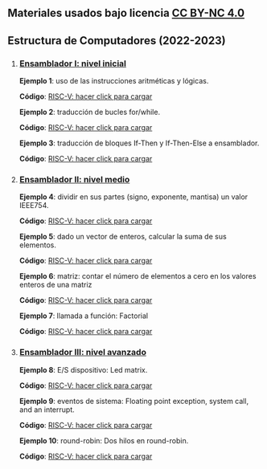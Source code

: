 ## Materiales usados bajo licencia [CC BY-NC 4.0](http://creativecommons.org/licenses/by-nc/4.0/)

## Estructura de Computadores (2022-2023)

1. ### <ins>Ensamblador I: nivel inicial</ins>

    **Ejemplo 1**: uso de las instrucciones aritméticas y lógicas.

    **Código**: <a class="btn btn-outline-primary py-0 my-1 text-dark font-weight-bold text-justify" href="https://wepsim.github.io/wepsim/ws_dist/wepsim-classic.html?mode=ep&examples_set=Default-RISCV&example=0&simulator=assembly:register_file"><span class="rounded text-primary font-weight-bold">RISC-V: hacer click para cargar</span></a>

   
    **Ejemplo 2**: traducción de bucles for/while.

    **Código**: <a class="btn btn-outline-primary py-0 my-1 text-dark font-weight-bold text-justify" href="https://wepsim.github.io/wepsim/ws_dist/wepsim-classic.html?mode=ep&examples_set=Default-RISCV&example=2&simulator=assembly:register_file"><span class="rounded text-primary font-weight-bold">RISC-V: hacer click para cargar</span></a>

   
    **Ejemplo 3**: traducción de bloques If-Then y If-Then-Else a ensamblador.

    **Código**: <a class="btn btn-outline-primary py-0 my-1 text-dark font-weight-bold text-justify" href="https://wepsim.github.io/wepsim/ws_dist/wepsim-classic.html?mode=ep&examples_set=Default-RISCV&example=3&simulator=assembly:register_file"><span class="rounded text-primary font-weight-bold">RISC-V: hacer click para cargar</span></a>


2. ### <ins>Ensamblador II: nivel medio</ins>  

    **Ejemplo 4**: dividir en sus partes (signo, exponente, mantisa) un valor IEEE754.

    **Código**: <a class="btn btn-outline-primary py-0 my-1 text-dark font-weight-bold text-justify" href="https://wepsim.github.io/wepsim/ws_dist/wepsim-classic.html?mode=ep&examples_set=Default-RISCV&example=6&simulator=assembly:register_file"><span class="rounded text-primary font-weight-bold">RISC-V: hacer click para cargar</span></a>


    **Ejemplo 5**: dado un vector de enteros, calcular la suma de sus elementos.

    **Código**: <a class="btn btn-outline-primary py-0 my-1 text-dark font-weight-bold text-justify" href="https://wepsim.github.io/wepsim/ws_dist/wepsim-classic.html?mode=ep&examples_set=Default-RISCV&example=4&simulator=assembly:register_file"><span class="rounded text-primary font-weight-bold">RISC-V: hacer click para cargar</span></a>


    **Ejemplo 6**: matriz: contar el número de elementos a cero en los valores enteros de una matriz</h5>

    **Código**: <a class="btn btn-outline-primary py-0 my-1 text-dark font-weight-bold text-justify" href="https://wepsim.github.io/wepsim/ws_dist/wepsim-classic.html?mode=ep&examples_set=Default-RISCV&example=7&simulator=assembly:register_file"><span class="rounded text-primary font-weight-bold">RISC-V: hacer click para cargar</span></a>


    **Ejemplo 7**: llamada a función: Factorial

    **Código**: <a class="btn btn-outline-primary py-0 my-1 text-dark font-weight-bold text-justify" href="https://wepsim.github.io/wepsim/ws_dist/?mode=ep&examples_set=Default-RISCV&example=9&simulator=assembly:register_file"><span class="rounded text-primary font-weight-bold">RISC-V: hacer click para cargar</span></a>


3. ### <ins>Ensamblador III: nivel avanzado</ins>  

    **Ejemplo 8**: E/S dispositivo: Led matrix.

    **Código**: <a class="btn btn-outline-primary py-0 my-1 text-dark font-weight-bold text-justify" href="https://wepsim.github.io/wepsim/ws_dist/?mode=ep&examples_set=Default-RISCV&example=18&simulator=assembly:ledmatrix"><span class="rounded text-primary font-weight-bold">RISC-V: hacer click para cargar</span></a>


    **Ejemplo 9**: eventos de sistema: Floating point exception, system call, and an interrupt.

    **Código**: <a class="btn btn-outline-primary py-0 my-1 text-dark font-weight-bold text-justify" href="https://wepsim.github.io/wepsim/ws_dist/?mode=ep&examples_set=Default-RISCV&example=15&simulator=assembly:register_file"><span class="rounded text-primary font-weight-bold">RISC-V: hacer click para cargar</span></a>


    **Ejemplo 10**: round-robin: Dos hilos en round-robin.

    **Código**: <a class="btn btn-outline-primary py-0 my-1 text-dark font-weight-bold text-justify" href="https://wepsim.github.io/wepsim/ws_dist/?mode=ep&examples_set=Default-RISCV&example=19&simulator=assembly:screen"><span class="rounded text-primary font-weight-bold">RISC-V: hacer click para cargar</span></a>

